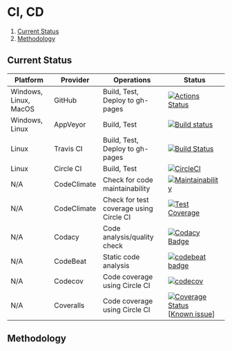 # CI, CD

1. [Current Status](#current-status)
2. [Methodology](#methodology)

## Current Status

| Platform              | Provider    | Operations                              | Status                                                                                                                                                                                                                                                                                                                                        |
| --------------------- | ----------- | --------------------------------------- | --------------------------------------------------------------------------------------------------------------------------------------------------------------------------------------------------------------------------------------------------------------------------------------------------------------------------------------------- |
| Windows, Linux, MacOS | GitHub      | Build, Test, Deploy to gh-pages         | [![Actions Status](https://github.com/computer-science-engineering/learning-computer-science/workflows/build-test/badge.svg)](https://github.com/computer-science-engineering/learning-computer-science/actions)                                                                                                                              |
| Windows, Linux        | AppVeyor    | Build, Test                             | [![Build status](https://ci.appveyor.com/api/projects/status/y9qup8owf4e53m8h?svg=true)](https://ci.appveyor.com/project/computer-science-engineering/learning-computer-science)                                                                                                                                                              |
| Linux                 | Travis CI   | Build, Test, Deploy to gh-pages         | [![Build Status](https://travis-ci.org/computer-science-engineering/learning-computer-science.svg?branch=master)](https://travis-ci.org/computer-science-engineering/learning-computer-science)                                                                                                                                               |
| Linux                 | Circle CI   | Build, Test                             | [![CircleCI](https://circleci.com/gh/computer-science-engineering/learning-computer-science/tree/master.svg?style=svg)](https://circleci.com/gh/computer-science-engineering/learning-computer-science/tree/master)                                                                                                                           |
| N/A                   | CodeClimate | Check for code maintainability          | [![Maintainability](https://api.codeclimate.com/v1/badges/2e2bfc548d29f566051a/maintainability)](https://codeclimate.com/github/computer-science-engineering/learning-computer-science/maintainability)                                                                                                                                       |
| N/A                   | CodeClimate | Check for test coverage using Circle CI | [![Test Coverage](https://api.codeclimate.com/v1/badges/2e2bfc548d29f566051a/test_coverage)](https://codeclimate.com/github/computer-science-engineering/learning-computer-science/test_coverage)                                                                                                                                             |
| N/A                   | Codacy      | Code analysis/quality check             | [![Codacy Badge](https://app.codacy.com/project/badge/Grade/b10299a64e704411ba321229fcad3e04)](https://www.codacy.com/gh/computer-science-engineering/learning-computer-science/dashboard?utm_source=github.com&amp;utm_medium=referral&amp;utm_content=computer-science-engineering/learning-computer-science&amp;utm_campaign=Badge_Grade)  |
| N/A                   | CodeBeat    | Static code analysis                    | [![codebeat badge](https://codebeat.co/badges/29ea0010-206a-433c-813d-55eba8e9edaf)](https://codebeat.co/projects/github-com-computer-science-engineering-learning-computer-science-master)                                                                                                                                                   |
| N/A                   | Codecov     | Code coverage using Circle CI           | [![codecov](https://codecov.io/gh/computer-science-engineering/learning-computer-science/branch/master/graph/badge.svg?token=IN47ioiCTU)](undefined)                                                                                                                                                                                          |
| N/A                   | Coveralls   | Code coverage using Circle CI           | [![Coverage Status](https://coveralls.io/repos/github/computer-science-engineering/learning-computer-science/badge.svg?branch=master)](https://coveralls.io/github/computer-science-engineering/learning-computer-science?branch=master) [[Known issue](https://github.com/computer-science-engineering/learning-computer-science/issues/35)] |

## Methodology
